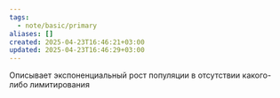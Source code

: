 ```yaml
---
tags:
  - note/basic/primary
aliases: []
created: 2025-04-23T16:46:21+03:00
updated: 2025-04-23T16:46:29+03:00
---
```


Описывает экспоненциальный рост популяции в отсутствии какого-либо лимитирования
